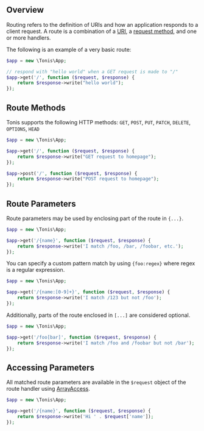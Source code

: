 Overview
--------

Routing refers to the definition of URIs and how an application responds to a client request. A route
is a combination of a [URI](https://en.wikipedia.org/wiki/Uniform_resource_identifier), a 
[request method](http://en.wikipedia.org/wiki/Hypertext_Transfer_Protocol), and one or more handlers.

The following is an example of a very basic route:

```php
$app = new \Tonis\App;

// respond with "hello world" when a GET request is made to "/"
$app->get('/', function ($request, $response) {
    return $response->write("hello world");    
});
```

Route Methods
-------------

Tonis supports the following HTTP methods: ```GET```, ```POST```, ```PUT```, ```PATCH```, ```DELETE```, ```OPTIONS```, 
```HEAD```

```php
$app = new \Tonis\App;

$app->get('/', function ($request, $response) {
    return $response->write("GET request to homepage");    
});

$app->post('/', function ($request, $response) {
    return $response->write("POST request to homepage");    
});
```

Route Parameters
----------------

Route parameters may be used by enclosing part of the route in ```{...}```.

```php
$app = new \Tonis\App;

$app->get('/{name}', function ($request, $response) {
    return $response->write('I match /foo, /bar, /foobar, etc.');
});
```

You can specify a custom pattern match by using ```{foo:regex}``` where regex is a regular expression.

```php
$app = new \Tonis\App;

$app->get('/{name:[0-9]+}', function ($request, $response) {
    return $response->write('I match /123 but not /foo');
});
```

Additionally, parts of the route enclosed in ```[...]``` are considered optional.

```php
$app = new \Tonis\App;

$app->get('/foo[bar]', function ($request, $response) {
    return $response->write('I match /foo and /foobar but not /bar');
});
```

Accessing Parameters
--------------------

All matched route parameters are available in the ```$request``` object of the route handler using 
[ArrayAccess](http://www.php.net/arrayaccess). 

```php
$app = new \Tonis\App;

$app->get('/{name}', function ($request, $response) {
    return $response->write('Hi ' . $request['name']);
});
```
